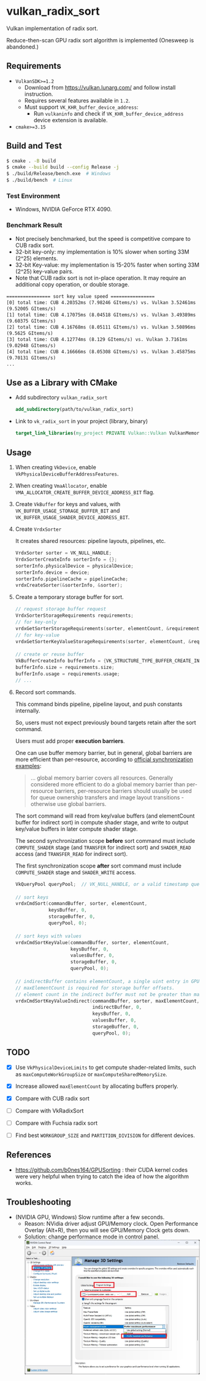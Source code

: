 # vulkan_radix_sort

Vulkan implementation of radix sort.

Reduce-then-scan GPU radix sort algorithm is implemented (Onesweep is abandoned.)


## Requirements
- `VulkanSDK>=1.2`
  - Download from https://vulkan.lunarg.com/ and follow install instruction.
  - Requires several features available in `1.2`.
  - Must support `VK_KHR_buffer_device_address`:
    - Run `vulkaninfo` and check if `VK_KHR_buffer_device_address` device extension is available.
- `cmake>=3.15`


## Build and Test
```bash
$ cmake . -B build
$ cmake --build build --config Release -j
$ ./build/Release/bench.exe  # Windows
$ ./build/bench  # Linux
```


### Test Environment
- Windows, NVIDIA GeForce RTX 4090.


### Benchmark Result
- Not precisely benchmarked, but the speed is competitive compare to CUB radix sort.
- 32-bit key-only: my implementation is 10% slower when sorting 33M (2^25) elements.
- 32-bit Key-value: my implementation is 15-20% faster when sorting 33M (2^25) key-value pairs.
- Note that CUB radix sort is not in-place operation. It may require an additional copy operation, or double storage.
```
================ sort key value speed ================
[0] total time: CUB 4.20352ms (7.98246 GItems/s) vs. Vulkan 3.52461ms (9.52005 GItems/s)
[1] total time: CUB 4.17075ms (8.04518 GItems/s) vs. Vulkan 3.49389ms (9.60375 GItems/s)
[2] total time: CUB 4.16768ms (8.05111 GItems/s) vs. Vulkan 3.50896ms (9.5625 GItems/s)
[3] total time: CUB 4.12774ms (8.129 GItems/s) vs. Vulkan 3.7161ms (9.02948 GItems/s)
[4] total time: CUB 4.16666ms (8.05308 GItems/s) vs. Vulkan 3.45875ms (9.70131 GItems/s)
...
```

## Use as a Library with CMake
- Add subdirectory `vulkan_radix_sort`
    ```cmake
    add_subdirectory(path/to/vulkan_radix_sort)
    ```

- Link to `vk_radix_sort` in your project (library, binary)
    ```cmake
    target_link_libraries(my_project PRIVATE Vulkan::Vulkan VulkanMemoryAllocator vk_radix_sort)
    ```

## Usage
1. When creating `VkDevice`, enable `VkPhysicalDeviceBufferAddressFeatures`.

1. When creating `VmaAllocator`, enable `VMA_ALLOCATOR_CREATE_BUFFER_DEVICE_ADDRESS_BIT` flag.

1. Create `VkBuffer` for keys and values, with `VK_BUFFER_USAGE_STORAGE_BUFFER_BIT` and `VK_BUFFER_USAGE_SHADER_DEVICE_ADDRESS_BIT`.

1. Create `VrdxSorter`

    It creates shared resources: pipeline layouts, pipelines, etc.

    ```c++
    VrdxSorter sorter = VK_NULL_HANDLE;
    VrdxSorterCreateInfo sorterInfo = {};
    sorterInfo.physicalDevice = physicalDevice;
    sorterInfo.device = device;
    sorterInfo.pipelineCache = pipelineCache;
    vrdxCreateSorter(&sorterInfo, &sorter);
    ```

1. Create a temporary storage buffer for sort.

    ```c++
    // request storage buffer request
    VrdxSorterStorageRequirements requirements;
    // for key-only
    vrdxGetSorterStorageRequirements(sorter, elementCount, &requirements);
    // for key-value
    vrdxGetSorterKeyValueStorageRequirements(sorter, elementCount, &requirements);

    // create or reuse buffer
    VkBufferCreateInfo bufferInfo = {VK_STRUCTURE_TYPE_BUFFER_CREATE_INFO};
    bufferInfo.size = requirements.size;
    bufferInfo.usage = requirements.usage;
    // ...
    ```

1. Record sort commands.

    This command binds pipeline, pipeline layout, and push constants internally.

    So, users must not expect previously bound targets retain after the sort command.

    Users must add proper **execution barriers**.

    One can use buffer memory barrier, but in general, global barriers are more efficient than per-resource, according to [official synchronization examples](https://github.com/KhronosGroup/Vulkan-Docs/wiki/Synchronization-Examples#three-dispatches-first-dispatch-writes-to-one-storage-buffer-second-dispatch-writes-to-a-different-storage-buffer-third-dispatch-reads-both):

    > ... global memory barrier covers all resources. Generally considered more efficient to do a global memory barrier than per-resource barriers, per-resource barriers should usually be used for queue ownership transfers and image layout transitions - otherwise use global barriers.

    The sort command will read from key/value buffers (and elementCount buffer for indirect sort) in compute shader stage, and write to output key/value buffers in later compute shader stage.

    The second synchronization scope **before** sort command must include `COMPUTE_SHADER` stage (and `TRANSFER` for indirect sort) and `SHADER_READ` access (and `TRANSFER_READ` for indirect sort).

    The first synchronization scope **after** sort command must include `COMPUTE_SHADER` stage and `SHADER_WRITE` access.

    ```c++
    VkQueryPool queryPool;  // VK_NULL_HANDLE, or a valid timestamp query pool with size at least 8.

    // sort keys
    vrdxCmdSort(commandBuffer, sorter, elementCount,
                keysBuffer, 0,
                storageBuffer, 0,
                queryPool, 0);

    // sort keys with values
    vrdxCmdSortKeyValue(commandBuffer, sorter, elementCount,
                        keysBuffer, 0,
                        valuesBuffer, 0,
                        storageBuffer, 0,
                        queryPool, 0);

    // indirectBuffer contains elementCount, a single uint entry in GPU buffer.
    // maxElementCount is required for storage buffer offsets.
    // element count in the indirect buffer must not be greater than maxElementCount. Otherwise, undefined behavior.
    vrdxCmdSortKeyValueIndirect(commandBuffer, sorter, maxElementCount,
                                indirectBuffer, 0,
                                keysBuffer, 0,
                                valuesBuffer, 0,
                                storageBuffer, 0,
                                queryPool, 0);
    ```


## TODO
- [x] Use `VkPhysicalDeviceLimits` to get compute shader-related limits, such as `maxComputeWorkGroupSize` or `maxComputeSharedMemorySize`.
- [x] Increase allowed `maxElementCount` by allocating buffers properly.
- [x] Compare with CUB radix sort
- [ ] Compare with VkRadixSort
- [ ] Compare with Fuchsia radix sort
- [ ] Find best `WORKGROUP_SIZE` and `PARTITION_DIVISION` for different devices.


## References
- https://github.com/b0nes164/GPUSorting : their CUDA kernel codes were very helpful when trying to catch the idea of how the algorithm works.


## Troubleshooting
- (NVIDIA GPU, Windows) Slow runtime after a few seconds.
  - Reason: NVidia driver adjust GPU/Memory clock.
    Open Performance Overlay (Alt+R), then you will see GPU/Memory Clock gets down.
  - Solution: change performance mode in control panel.
    ![](media/performance_mode.jpg)
